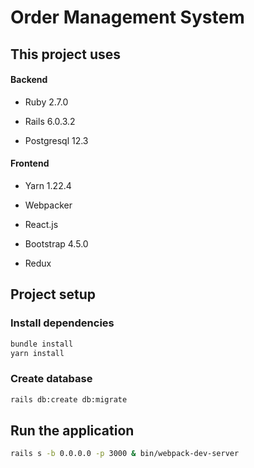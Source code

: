 # Order Management System

## This project uses

#### Backend

* Ruby 2.7.0

* Rails 6.0.3.2

* Postgresql 12.3

#### Frontend

* Yarn 1.22.4

* Webpacker

* React.js

* Bootstrap 4.5.0

* Redux

## Project setup

### Install dependencies

```bash
bundle install
yarn install
```

### Create database

```bash
rails db:create db:migrate
```

## Run the application

```bash
rails s -b 0.0.0.0 -p 3000 & bin/webpack-dev-server
```
